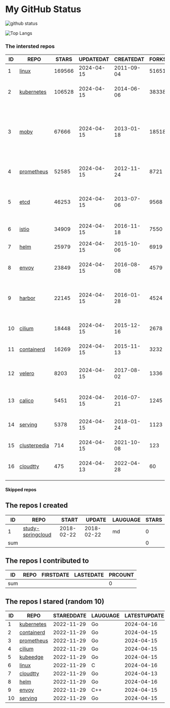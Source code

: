 # My GitHub Status

<img src="https://github-readme-stats-1.yihong0618.vercel.app/api?username=daoqingniu&show_icons=true&&&hide_title=true&count_private=true" alt="github status" />

![Top Langs](https://github-readme-stats-1.yihong0618.vercel.app/api/top-langs/?username=daoqingniu&layout=compact)

<!--START_SECTION:github_repos-->
### The intersted repos
| ID |                              REPO                               | STARS  | UPDATEDAT  | CREATEDAT  | FORKSCOUNT |                                                DESCRIPTIONS                                                |
|----|-----------------------------------------------------------------|--------|------------|------------|------------|------------------------------------------------------------------------------------------------------------|
|  1 | [linux](https://github.com/torvalds/linux)                      | 169566 | 2024-04-15 | 2011-09-04 |      51651 | Linux kernel source tree                                                                                   |
|  2 | [kubernetes](https://github.com/kubernetes/kubernetes)          | 106528 | 2024-04-15 | 2014-06-06 |      38338 | Production-Grade Container Scheduling and Management                                                       |
|  3 | [moby](https://github.com/moby/moby)                            |  67666 | 2024-04-15 | 2013-01-18 |      18518 | The Moby Project - a collaborative project for the container ecosystem to assemble container-based systems |
|  4 | [prometheus](https://github.com/prometheus/prometheus)          |  52585 | 2024-04-15 | 2012-11-24 |       8721 | The Prometheus monitoring system and time series database.                                                 |
|  5 | [etcd](https://github.com/etcd-io/etcd)                         |  46253 | 2024-04-15 | 2013-07-06 |       9568 | Distributed reliable key-value store for the most critical data of a distributed system                    |
|  6 | [istio](https://github.com/istio/istio)                         |  34909 | 2024-04-15 | 2016-11-18 |       7550 | Connect, secure, control, and observe services.                                                            |
|  7 | [helm](https://github.com/helm/helm)                            |  25979 | 2024-04-15 | 2015-10-06 |       6919 | The Kubernetes Package Manager                                                                             |
|  8 | [envoy](https://github.com/envoyproxy/envoy)                    |  23849 | 2024-04-15 | 2016-08-08 |       4579 | Cloud-native high-performance edge/middle/service proxy                                                    |
|  9 | [harbor](https://github.com/goharbor/harbor)                    |  22145 | 2024-04-15 | 2016-01-28 |       4524 | An open source trusted cloud native registry project that stores, signs, and scans content.                |
| 10 | [cilium](https://github.com/cilium/cilium)                      |  18448 | 2024-04-15 | 2015-12-16 |       2678 | eBPF-based Networking, Security, and Observability                                                         |
| 11 | [containerd](https://github.com/containerd/containerd)          |  16269 | 2024-04-15 | 2015-11-13 |       3232 | An open and reliable container runtime                                                                     |
| 12 | [velero](https://github.com/vmware-tanzu/velero)                |   8203 | 2024-04-15 | 2017-08-02 |       1336 | Backup and migrate Kubernetes applications and their persistent volumes                                    |
| 13 | [calico](https://github.com/projectcalico/calico)               |   5451 | 2024-04-15 | 2016-07-21 |       1245 | Cloud native networking and network security                                                               |
| 14 | [serving](https://github.com/knative/serving)                   |   5378 | 2024-04-15 | 2018-01-24 |       1123 | Kubernetes-based, scale-to-zero, request-driven compute                                                    |
| 15 | [clusterpedia](https://github.com/clusterpedia-io/clusterpedia) |    714 | 2024-04-15 | 2021-10-08 |        123 | The Encyclopedia of Kubernetes clusters                                                                    |
| 16 | [cloudtty](https://github.com/cloudtty/cloudtty)                |    475 | 2024-04-13 | 2022-04-28 |         60 | A Friendly Kubernetes CloudShell (Web Terminal) !                                                          |



#### Skipped repos
<!--END_SECTION:github_repos-->

<!--START_SECTION:my_github-->
## The repos I created
| ID  |                                 REPO                                 |   START    |   UPDATE   | LAUGUAGE | STARS |
|-----|----------------------------------------------------------------------|------------|------------|----------|-------|
|   1 | [study-springcloud](https://github.com/daoqingniu/study-springcloud) | 2018-02-22 | 2018-02-22 | md       |     0 |
| sum |                                                                      |            |            |          |     0 |

## The repos I contributed to
| ID  | REPO | FIRSTDATE | LASTEDATE | PRCOUNT |
|-----|------|-----------|-----------|---------|
| sum |      |           |           |       0 |

## The repos I stared (random 10)
| ID |                          REPO                          | STAREDDATE | LAUGUAGE | LATESTUPDATE |
|----|--------------------------------------------------------|------------|----------|--------------|
|  1 | [kubernetes](https://github.com/kubernetes/kubernetes) | 2022-11-29 | Go       | 2024-04-16   |
|  2 | [containerd](https://github.com/containerd/containerd) | 2022-11-29 | Go       | 2024-04-15   |
|  3 | [prometheus](https://github.com/prometheus/prometheus) | 2022-11-29 | Go       | 2024-04-15   |
|  4 | [cilium](https://github.com/cilium/cilium)             | 2022-11-29 | Go       | 2024-04-15   |
|  5 | [kubeedge](https://github.com/kubeedge/kubeedge)       | 2022-11-29 | Go       | 2024-04-15   |
|  6 | [linux](https://github.com/torvalds/linux)             | 2022-11-29 | C        | 2024-04-16   |
|  7 | [cloudtty](https://github.com/cloudtty/cloudtty)       | 2022-11-29 | Go       | 2024-04-13   |
|  8 | [helm](https://github.com/helm/helm)                   | 2022-11-29 | Go       | 2024-04-16   |
|  9 | [envoy](https://github.com/envoyproxy/envoy)           | 2022-11-29 | C++      | 2024-04-15   |
| 10 | [serving](https://github.com/knative/serving)          | 2022-11-29 | Go       | 2024-04-15   |

<!--END_SECTION:my_github-->
